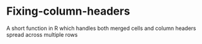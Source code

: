 # Fixing-column-headers
A short function in R which handles both merged cells and column headers spread across multiple rows
